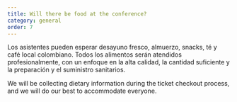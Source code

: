 ```yaml
---
title: Will there be food at the conference?
category: general
order: 7
---
```


Los asistentes pueden esperar desayuno fresco, almuerzo, snacks, té y café local colombiano. Todos los alimentos serán atendidos profesionalmente, con un enfoque en la alta calidad, la cantidad suficiente y la preparación y el suministro sanitarios.

We will be collecting dietary information during the ticket checkout process, and we will do our best to accommodate everyone.
